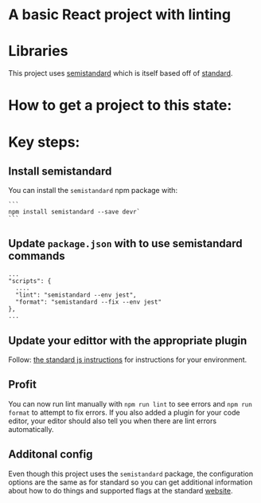 # A basic React project with linting

# Libraries

This project uses [semistandard](https://github.com/standard/semistandard) which is itself based off of
[standard](https://standardjs.com/).

# How to get a project to this state:

# Key steps:

## Install semistandard

You can install the `semistandard` npm package with:

    ```
    npm install semistandard --save devr`
    ```

## Update `package.json` with to use semistandard commands

    ...
    "scripts": {
      ....
      "lint": "semistandard --env jest",
      "format": "semistandard --fix --env jest"
    },
    ...

## Update your edittor with the appropriate plugin

Follow: [the standard js instructions](https://standardjs.com/#are-there-text-editor-plugins) for instructions for your environment.

## Profit

You can now run lint manually with `npm run lint` to see errors and `npm run format` to attempt to fix errors. If you
also added a plugin for your code editor, your editor should also tell you when there are lint errors automatically.

## Additonal config

Even though this project uses the `semistandard` package, the configuration options are the same as for standard so you
can get additional information about how to do things and supported flags at the standard [website](https://standardjs.com/).
